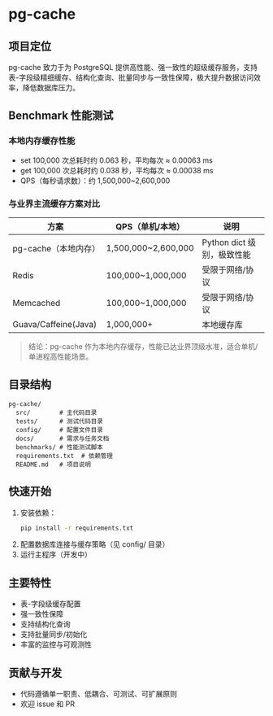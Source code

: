 # pg-cache

## 项目定位

pg-cache 致力于为 PostgreSQL 提供高性能、强一致性的超级缓存服务，支持表-字段级精细缓存、结构化查询、批量同步与一致性保障，极大提升数据访问效率，降低数据库压力。

## Benchmark 性能测试

### 本地内存缓存性能

- set 100,000 次总耗时约 0.063 秒，平均每次 ≈ 0.00063 ms
- get 100,000 次总耗时约 0.038 秒，平均每次 ≈ 0.00038 ms
- QPS（每秒请求数）：约 1,500,000~2,600,000

### 与业界主流缓存方案对比

| 方案         | QPS（单机/本地）         | 说明                       |
|--------------|--------------------------|----------------------------|
| pg-cache（本地内存） | 1,500,000~2,600,000         | Python dict 级别，极致性能 |
| Redis        | 100,000~1,000,000        | 受限于网络/协议            |
| Memcached    | 100,000~1,000,000        | 受限于网络/协议            |
| Guava/Caffeine(Java) | 1,000,000+           | 本地缓存库                 |

> 结论：pg-cache 作为本地内存缓存，性能已达业界顶级水准，适合单机/单进程高性能场景。

## 目录结构

```
pg-cache/
  src/        # 主代码目录
  tests/      # 测试代码目录
  config/     # 配置文件目录
  docs/       # 需求与任务文档
  benchmarks/ # 性能测试脚本
  requirements.txt  # 依赖管理
  README.md   # 项目说明
```

## 快速开始

1. 安装依赖：
   ```bash
   pip install -r requirements.txt
   ```
2. 配置数据库连接与缓存策略（见 config/ 目录）
3. 运行主程序（开发中）

## 主要特性
- 表-字段级缓存配置
- 强一致性保障
- 支持结构化查询
- 支持批量同步/初始化
- 丰富的监控与可观测性

## 贡献与开发
- 代码遵循单一职责、低耦合、可测试、可扩展原则
- 欢迎 issue 和 PR 